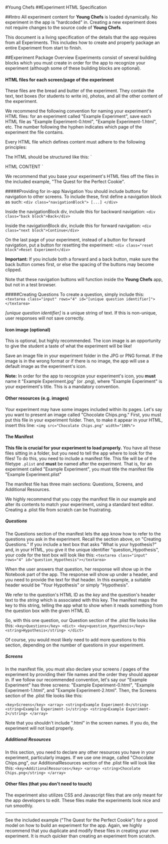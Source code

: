#Young Chefs
##Experiment HTML Specification

##Intro
All experiment content for **Young Chefs** is loaded dynamically.
No experiment in the app is "hardcoded" in. Creating a new experiment does not
require changes to the source code of **Young Chefs**.

This document is a living specification of the details that the app requires
from all Experiments. This includes how to create and properly package an
entire Experiment from start to finish.

##Experiment Package Overview
Experiments consist of several building blocks which you must create in order for the app to recognize your experiment (although some of these building blocks are optional).

#### HTML files for each screen/page of the experiment
These files are the bread and butter of the experiment. They contain the text, text boxes (for students to write in), photos, and all the other content of the experiment.

We recommend the following convention for naming your experiment's HTML files: for an experiment called "Example Experiment", save each HTML file as "Example Experiment-0.html", "Example Experiment-1.html", etc. The number following the hyphen indicates which page of the experiment the file contains.

Every HTML file which defines content must adhere to the following principles:

The HTML should be structured like this:
`<!DOCTYPE html>
<html lang="">
	<head>
		<meta charset="UTF-8"/>
		<meta name="viewport" content="width=device-width, initial-scale=1.0"/>
		<script src="jquery-2.1.4.js"></script>
		<script src="fastclick.js"></script>
		<script src="javaswift.js"></script>
		<link rel="stylesheet" href="styles.css"/>
	</head>

<body>
HTML CONTENT
</body>

</html>`

We recommend that you base your experiment's HTML files off the files in the included example, "The Quest for the Perfect Cookie".

#####Providing for in-app Navigation
You should include buttons for navigation to other screens.
To include these, first define a navigation block as such:
`<div class="navigationBlock"> [...] </div>`

Inside the navigationBlock div, include this for backward navigation:
`<div class="back block">Back</div>`

Inside the navigationBlock div, include this for forward navigation:
`<div class="next block">Continue</div>`

On the last page of your experiment, instead of a button for forward navigation, put a button for resetting the experiment:
`<div class="reset block">Reset Experiment</div>`

**Important:** If you include both a forward and a back button, make sure the back button comes first, or else the spacing of the buttons may become clipped.

Note that these navigation buttons will function inside the **Young Chefs** app, but not in a test browser.

#####Creating Questions
To create a question, simply include this:
`<textarea class="input" rows="4" id="[unique question identifier]"></textarea>`

_[unique question identifier]_ is a unique string of text. If this is non-unique, user responses will not save correctly.

#### Icon image (optional)
This is optional, but highly recommended. The icon image is an opportunity to give the student a taste of what the experiment will be like!

Save an image file in your experiment folder in the JPG or PNG format. If the image is in the wrong format or if there is no image, the app will use a default image as the experiment's icon.

**Note:** In order for the app to recognize your experiment's icon, you **must** name it "Example Experiment.jpg" (or .png), where "Example Experiment" is your experiment's title. This is a mandatory convention.

#### Other resources (e.g. images)
Your experiment may have some images included within its pages. Let's say you want to present an image called "Chocolate Chips.png." First, you must put this file in your experiment folder. Then, to make it appear in your HTML, insert this line:
`<img src="Chocolate Chips.png" width="100%">`

#### The Manifest
**This file is crucial for your experiment to load properly.**
You have all these files sitting in a folder, but you need to tell the app where to look for the files! To do this, you need to include a manifest file. This file will be of the filetype `.plist` and **must** be named after the experiment. That is, for an experiment called "Example Experiment", you must title the manifest file "Example Experiment.plist"

The manifest file has three main sections: Questions, Screens, and Additional Resources.

We highly recommend that you copy the manifest file in our example and alter its contents to match your experiment, using a standard text editor. Creating a .plist file from scratch can be frustrating.

##### Questions
The Questions section of the manifest lets the app know how to refer to the questions you ask in the experiment. Recall the section above, on "Creating Questions." If you include a text box that asks "What is your hypothesis?" and, in your HTML, you give it the unique identifier "question_Hypothesis", your code for the text box will look like this:
`<textarea class="input" rows="4" id="question_Hypothesis"></textarea>`

When the user answers that question, her response will show up in the Notebook part of the app. The response will show up under a header, and you need to provide the text for that header. In this example, a suitable header would be "Your Hypothesis" or simply "Hypothesis".

We refer to the question's HTML ID as the *key* and the question's header text to the *string* which is associated with this key. The manifest maps the key to this string, telling the app what to show when it reads something from the question box with the given HTML ID.

So, with this one question, our Question section of the .plist file looks like this:
`<key>Questions</key>
<dict>
  <key>question_Hypothesis</key>
  <string>Hypothesis</string>
</dict>`

Of course, you would most likely need to add more questions to this section, depending on the number of questions in your experiment.

##### Screens
In the manifest file, you must also declare your screens / pages of the experiment by providing their file names and the order they should appear in. If we follow our recommended convention, let's say our "Example Experiment" has three screens: "Example Experiment-0.html", "Example Experiment-1.html", and "Example Experiment-2.html". Then, the Screens section of the .plist file looks like this:

`<key>Screens</key>
<array>
  <string>Example Experiment-0</string>
  <string>Example Experiment-1</string>
  <string>Example Experiment-2</string>
</array>`

Note that you shouldn't include ".html" in the screen names. If you do, the experiment will not load properly.

##### Additional Resources
In this section, you need to declare any other resources you have in your experiment, particularly images. If we use one image, called "Chocolate Chips.png", our AdditionalResources section of the .plist file will look like this:
`<key>AdditionalResources</key>
<array>
  <string>Chocolate Chips.png</string>
</array>`

#### Other files (that you don't need to touch)
The experiment also utilizes CSS and Javascript files that are only meant for the app developers to edit. These files make the experiments look nice and run smoothly.

***

See the included example ("The Quest for the Perfect Cookie") for a good model on how to build an experiment for the app. Again, we highly recommend that you duplicate and modify these files in creating your own experiment. It is much quicker than creating an experiment from scratch.

